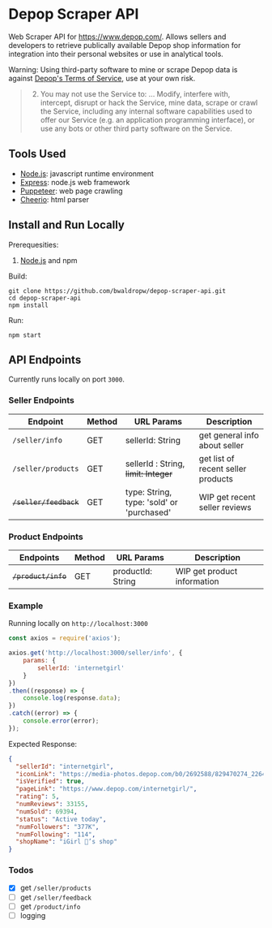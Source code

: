 # Depop Scraper API
Web Scraper API for https://www.depop.com/.
Allows sellers and developers to retrieve publically available Depop shop information for integration into their personal websites or use in analytical tools.

Warning: Using third-party software to mine or scrape Depop data is against [Depop's Terms of Service](https://depophelp.zendesk.com/hc/en-gb/articles/360001773148-Terms-of-Service), use at your own risk.

> 2. You may not use the Service to:
> ...
> Modify, interfere with, intercept, disrupt or hack the Service, mine data, scrape or crawl the Service, including any internal software capabilities used to offer our Service (e.g. an application programming interface), or use any bots or other third party software on the Service.

## Tools Used
* [Node.js](https://nodejs.org/): javascript runtime environment
* [Express](https://www.expresjs.org/): node.js web framework
* [Puppeteer](https://pptr.dev/): web page crawling
* [Cheerio](https://cheerio.js.org/): html parser

## Install and Run Locally
Prerequesities:
1. [Node.js](https://nodejs.org/) and npm

Build:
``` shell
git clone https://github.com/bwaldropw/depop-scraper-api.git
cd depop-scraper-api
npm install
```

Run:
``` shell
npm start
```

## API Endpoints
Currently runs locally on port `3000`.

### Seller Endpoints
| Endpoint | Method | URL Params | Description |
| --- | --- | --- | --- |
| `/seller/info` | GET | sellerId: String | get general info about seller |
| `/seller/products` | GET | sellerId : String, ~~limit: Integer~~ | get list of recent seller products |
| ~~`/seller/feedback`~~ | GET | type: String, type: 'sold' or 'purchased' | WIP get recent seller reviews |

### Product Endpoints
| Endpoints | Method | URL Params | Description |
| --- | --- | --- | --- |
| ~~`/product/info`~~ | GET | productId: String | WIP get product information |

### Example
Running locally on `http://localhost:3000`

``` javascript
const axios = require('axios');

axios.get('http://localhost:3000/seller/info', {
    params: {
        sellerId: 'internetgirl'
    }
})
.then((response) => {
    console.log(response.data);
})
.catch((error) => {
    console.error(error);
});
```

Expected Response:
``` JSON
{
  "sellerId": "internetgirl",
  "iconLink": "https://media-photos.depop.com/b0/2692588/829470274_2264f6948266436197159faa1ec3f219/U1.jpg",
  "isVerified": true,
  "pageLink": "https://www.depop.com/internetgirl/",
  "rating": 5,
  "numReviews": 33155,
  "numSold": 69394,
  "status": "Active today",
  "numFollowers": "377K",
  "numFollowing": "114",
  "shopName": "iGirl 🎀’s shop"
}
```

### Todos
- [x] get `/seller/products`
- [ ] get `/seller/feedback`
- [ ] get `/product/info`
- [ ] logging
